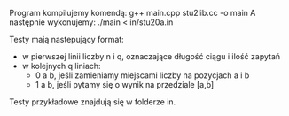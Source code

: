 Program kompilujemy komendą:
g++ main.cpp stu2lib.cc -o main
A następnie wykonujemy:
./main < in/stu20a.in

Testy mają nastepujący format:
- w pierwszej linii liczby n i q, oznaczające długość ciągu i ilość zapytań
- w kolejnych q liniach:
   * 0 a b, jeśli zamieniamy miejscami liczby na pozycjach a i b
   * 1 a b, jeśli pytamy się o wynik na przedziale [a,b]

Testy przykładowe znajdują się w folderze in.
